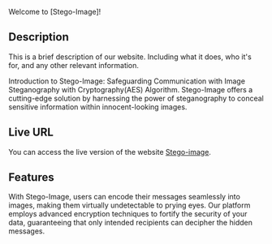 Welcome to [Stego-Image]!

## Description
This is a brief description of our website. Including what it does, who it's for, and any other relevant information.

Introduction to Stego-Image: Safeguarding Communication with Image Steganography with Cryptography(AES) Algorithm.
Stego-Image offers a cutting-edge solution by harnessing the power of steganography to conceal sensitive information within innocent-looking images.


## Live URL
You can access the live version of the website [Stego-image]([https://stegoimage.netlify.app/).

## Features
With Stego-Image, users can encode their messages seamlessly into images, making them virtually undetectable to prying eyes.
Our platform employs advanced encryption techniques to fortify the security of your data, guaranteeing that only intended recipients can decipher the hidden messages.


